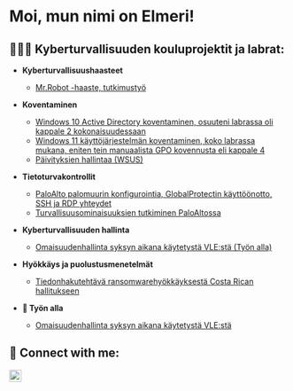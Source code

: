 <h1>Moi, mun nimi on Elmeri! <br/>

<h2>👨🏻‍💻 Kyberturvallisuuden kouluprojektit ja labrat:</h2>

- <b>Kyberturvallisuushaasteet</b>
  - [Mr.Robot -haaste, tutkimustyö](https://github.com/elmerisoderholm/Mr.Robot-haaste/blob/main/Tutkimusty%C3%B6_elmeri_s%C3%B6derholm.pdf)
  
- <b>Koventaminen</b>
  - [Windows 10 Active Directory koventaminen, osuuteni labrassa oli kappale 2 kokonaisuudessaan](https://github.com/elmerisoderholm/Windows10ADKoventaminen/blob/main/TTC6050_Ryhm%C3%A43_Lab1.pdf)
  - [Windows 11 käyttöjärjestelmän koventaminen, koko labrassa mukana, eniten tein manuaalista GPO kovennusta eli kappale 4](https://github.com/elmerisoderholm/Windows11Koventaminen/blob/main/TTC6050_Ryhm%C3%A43_Lab2.pdf)
  - [Päivityksien hallintaa (WSUS)](https://github.com/elmerisoderholm/P-ivityksienHallinta/blob/main/TTC6050_Ryhm%C3%A43_lab3%20(1).pdf)
  
- <b>Tietoturvakontrollit</b>
  - [PaloAlto palomuurin konfigurointia, GlobalProtectin käyttöönotto, SSH ja RDP yhteydet](https://github.com/elmerisoderholm/Palomuurin_konfigurointi/blob/main/TTC6010_Ryhma3_Lab1.pdf)
  - [Turvallisuusominaisuuksien tutkiminen PaloAltossa](https://github.com/elmerisoderholm/Palomuurin_turvallisuusominaisuudet/blob/main/TTC6010_Ryhma3_Lab3.pdf)

- <b>Kyberturvallisuuden hallinta</b>
  - [Omaisuudenhallinta syksyn aikana käytetystä VLE:stä (Työn alla)]()

- <b>Hyökkäys ja puolustusmenetelmät</b>
  - [Tiedonhakutehtävä ransomwarehyökkäyksestä Costa Rican hallitukseen](https://github.com/elmerisoderholm/Casestudy_Ransomware_Costa_Rica/blob/main/AA3979_s%C3%B6derholm_elmeri.pdf)


  
  
- <b>🔭 Työn alla</b>
  - [Omaisuudenhallinta syksyn aikana käytetystä VLE:stä]()
<h2> 🤳 Connect with me:</h2>

[<img align="left" alt="ElmeriSoderholm | LinkedIn" width="22px" src="https://cdn.jsdelivr.net/npm/simple-icons@v3/icons/linkedin.svg" />][linkedin]


[linkedin]: https://www.linkedin.com/in/elmeri-s%C3%B6derholm-39b605203/

<!--
**elmerisoderholm/elmerisoderholm** is a ✨ _special_ ✨ repository because its `README.md` (this file) appears on your GitHub profile.

Here are some ideas to get you started:

- 🔭 I’m currently working on ...
- 🌱 I’m currently learning ...
- 👯 I’m looking to collaborate on ...
- 🤔 I’m looking for help with ...
- 💬 Ask me about ...
- 📫 How to reach me: ...
- 😄 Pronouns: ...
- ⚡ Fun fact: ...
-->

